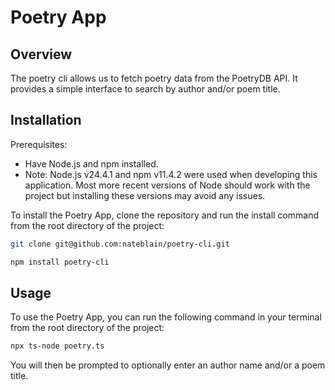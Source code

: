 # Poetry App

## Overview
The poetry cli allows us to fetch poetry data from the PoetryDB API. It provides a simple interface to search by author and/or poem title.

## Installation
Prerequisites:
- Have Node.js and npm installed. 
- Note: Node.js v24.4.1 and npm v11.4.2 were used when developing this application. Most more recent versions of Node should work with the project but installing these versions may avoid any issues.

To install the Poetry App, clone the repository and run the install command from the root directory of the project:
```bash
git clone git@github.com:nateblain/poetry-cli.git
```

```bash
npm install poetry-cli
```

## Usage
To use the Poetry App, you can run the following command in your terminal from the root directory of the project:

```bash
npx ts-node poetry.ts
```

You will then be prompted to optionally enter an author name and/or a poem title.

